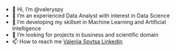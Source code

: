- 👋 Hi, I’m @valeryspy
- 👀 I’m an experienced Data Analyst with interest in Data Science
- 🌱 I’m developing my skillset in Machine Learning and Artificial Intelligence 
- 💞️ I’m looking for projects in business and scientific domain
- 📫 How to reach me [Valeriia Spytsa LinkedIn](https://www.linkedin.com/in/valeriia-spytsa-b4105a110/)

<!---
valeryspy/valeryspy is a ✨ special ✨ repository because its `README.md` (this file) appears on your GitHub profile.
You can click the Preview link to take a look at your changes.
--->
